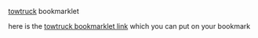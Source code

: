 [towtruck](https://github.com/mozilla/towtruck) bookmarklet

here is the <a href="javascript:(function(){if(typeof tow_bm_loaded!='undefined' && tow_bm_loaded){tow_bm_loaded=false;var s=document.getElementById('tow_bm_s');s.remove();var d=document.getElementById('tow_bm_d');d.remove();}else{var s=document.createElement('script');s.src='https://towtruck.mozillalabs.com/towtruck.js';s.id='tow_bm_s';s.onload=function(){tow_bm_loaded=true;var d=document.createElement('div');d.innerHTML='<button onclick=%22TowTruck(this); return false;%22 style=%22position:fixed;right:10px;bottom:0;border:1px solid #FFF;background:#05A44F;%22>Start TowTruck</button>';d.id='tow_bm_d';document.body.appendChild(d);};document.head.appendChild(s);}})();">towtruck bookmarklet link</a> which you can put on your bookmark
